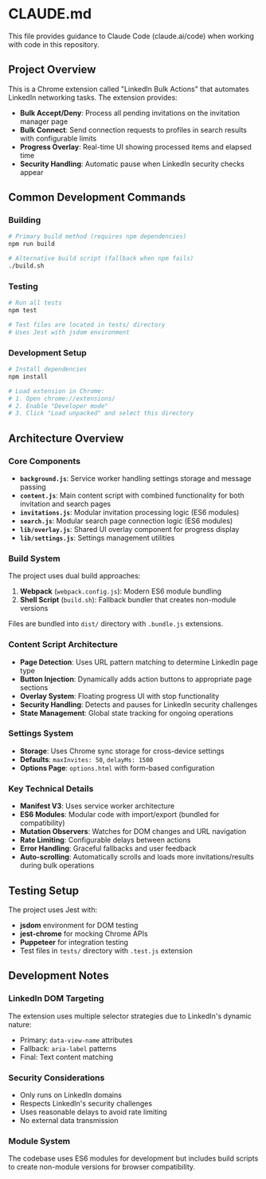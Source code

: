 # CLAUDE.md

This file provides guidance to Claude Code (claude.ai/code) when working with code in this repository.

## Project Overview

This is a Chrome extension called "LinkedIn Bulk Actions" that automates LinkedIn networking tasks. The extension provides:
- **Bulk Accept/Deny**: Process all pending invitations on the invitation manager page
- **Bulk Connect**: Send connection requests to profiles in search results with configurable limits
- **Progress Overlay**: Real-time UI showing processed items and elapsed time
- **Security Handling**: Automatic pause when LinkedIn security checks appear

## Common Development Commands

### Building
```bash
# Primary build method (requires npm dependencies)
npm run build

# Alternative build script (fallback when npm fails)
./build.sh
```

### Testing
```bash
# Run all tests
npm test

# Test files are located in tests/ directory
# Uses Jest with jsdom environment
```

### Development Setup
```bash
# Install dependencies
npm install

# Load extension in Chrome:
# 1. Open chrome://extensions/
# 2. Enable "Developer mode"
# 3. Click "Load unpacked" and select this directory
```

## Architecture Overview

### Core Components
- **`background.js`**: Service worker handling settings storage and message passing
- **`content.js`**: Main content script with combined functionality for both invitation and search pages
- **`invitations.js`**: Modular invitation processing logic (ES6 modules)
- **`search.js`**: Modular search page connection logic (ES6 modules)
- **`lib/overlay.js`**: Shared UI overlay component for progress display
- **`lib/settings.js`**: Settings management utilities

### Build System
The project uses dual build approaches:
1. **Webpack** (`webpack.config.js`): Modern ES6 module bundling
2. **Shell Script** (`build.sh`): Fallback bundler that creates non-module versions

Files are bundled into `dist/` directory with `.bundle.js` extensions.

### Content Script Architecture
- **Page Detection**: Uses URL pattern matching to determine LinkedIn page type
- **Button Injection**: Dynamically adds action buttons to appropriate page sections
- **Overlay System**: Floating progress UI with stop functionality
- **Security Handling**: Detects and pauses for LinkedIn security challenges
- **State Management**: Global state tracking for ongoing operations

### Settings System
- **Storage**: Uses Chrome sync storage for cross-device settings
- **Defaults**: `maxInvites: 50`, `delayMs: 1500`
- **Options Page**: `options.html` with form-based configuration

### Key Technical Details
- **Manifest V3**: Uses service worker architecture
- **ES6 Modules**: Modular code with import/export (bundled for compatibility)
- **Mutation Observers**: Watches for DOM changes and URL navigation
- **Rate Limiting**: Configurable delays between actions
- **Error Handling**: Graceful fallbacks and user feedback
- **Auto-scrolling**: Automatically scrolls and loads more invitations/results during bulk operations

## Testing Setup

The project uses Jest with:
- **jsdom** environment for DOM testing
- **jest-chrome** for mocking Chrome APIs
- **Puppeteer** for integration testing
- Test files in `tests/` directory with `.test.js` extension

## Development Notes

### LinkedIn DOM Targeting
The extension uses multiple selector strategies due to LinkedIn's dynamic nature:
- Primary: `data-view-name` attributes
- Fallback: `aria-label` patterns
- Final: Text content matching

### Security Considerations
- Only runs on LinkedIn domains
- Respects LinkedIn's security challenges
- Uses reasonable delays to avoid rate limiting
- No external data transmission

### Module System
The codebase uses ES6 modules for development but includes build scripts to create non-module versions for browser compatibility.